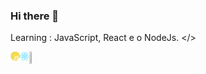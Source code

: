 ### Hi there 👋

 Learning : JavaScript, React e o NodeJs. </learning> </>
 
<div style=" display: flex;">
<img src="https://raw.githubusercontent.com/devicons/devicon/master/icons/javascript/javascript-plain.svg" alt="" width = "3%" height ="4%" style="border-radius: 50%;">
<img src="https://raw.githubusercontent.com/devicons/devicon/master/icons/react/react-original.svg" alt="" width = "3%" height ="4%">
<img src="https://www.alwaysdata.com/static/img/technologies/languages/nodejs.png" width="3%" height="4%">
 
</div>

 

